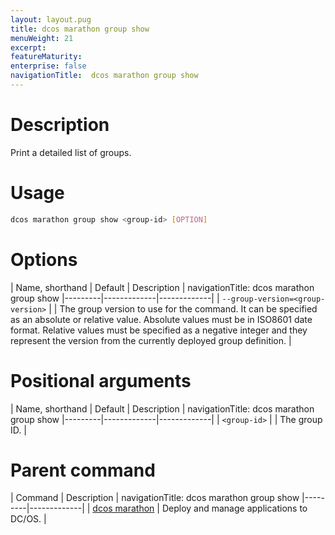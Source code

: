 ```yaml
---
layout: layout.pug
title: dcos marathon group show
menuWeight: 21
excerpt:
featureMaturity:
enterprise: false
navigationTitle:  dcos marathon group show
---
```


<!-- This source repo for this topic is https://github.com/dcos/dcos-docs -->


# Description
Print a detailed list of groups.

# Usage

```bash
dcos marathon group show <group-id> [OPTION]
```

# Options

| Name, shorthand | Default | Description |
navigationTitle:  dcos marathon group show
|---------|-------------|-------------|
| `--group-version=<group-version>`   |             |  The group version to use for the command. It can be specified as an absolute or relative value. Absolute values must be in ISO8601 date format. Relative values must be specified as a negative integer and they represent the version from the currently deployed group definition. |

# Positional arguments

| Name, shorthand | Default | Description |
navigationTitle:  dcos marathon group show
|---------|-------------|-------------|
| `<group-id>`   |             |  The group ID. |

# Parent command

| Command | Description |
navigationTitle:  dcos marathon group show
|---------|-------------|
| [dcos marathon](/docs/1.9/cli/command-reference/dcos-marathon/) | Deploy and manage applications to DC/OS. |

<!-- # Examples -->
